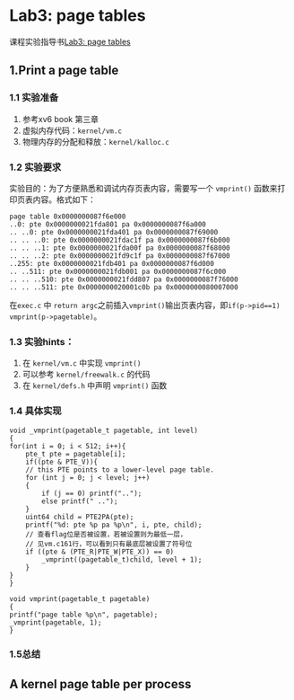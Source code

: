 # Lab3: page tables
课程实验指导书[Lab3: page tables](https://pdos.csail.mit.edu/6.828/2020/labs/pgtbl.html)
## 1.Print a page table
### 1.1 实验准备
1. 参考xv6 book 第三章
2. 虚拟内存代码：`kernel/vm.c`
3. 物理内存的分配和释放：`kernel/kalloc.c`
### 1.2 实验要求
实验目的：为了方便熟悉和调试内存页表内容，需要写一个 `vmprint()` 函数来打印页表内容。格式如下：

    page table 0x0000000087f6e000
    ..0: pte 0x0000000021fda801 pa 0x0000000087f6a000
    .. ..0: pte 0x0000000021fda401 pa 0x0000000087f69000
    .. .. ..0: pte 0x0000000021fdac1f pa 0x0000000087f6b000
    .. .. ..1: pte 0x0000000021fda00f pa 0x0000000087f68000
    .. .. ..2: pte 0x0000000021fd9c1f pa 0x0000000087f67000
    ..255: pte 0x0000000021fdb401 pa 0x0000000087f6d000
    .. ..511: pte 0x0000000021fdb001 pa 0x0000000087f6c000
    .. .. ..510: pte 0x0000000021fdd807 pa 0x0000000087f76000
    .. .. ..511: pte 0x0000000020001c0b pa 0x0000000080007000

在`exec.c` 中 `return argc`之前插入`vmprint()`输出页表内容，即`if(p->pid==1) vmprint(p->pagetable)`。
### 1.3 实验hints：
1. 在 `kernel/vm.c` 中实现 `vmprint()`
2. 可以参考 `kernel/freewalk.c` 的代码
3. 在 `kernel/defs.h` 中声明 `vmprint()` 函数
### 1.4 具体实现
    void _vmprint(pagetable_t pagetable, int level)
    {
    for(int i = 0; i < 512; i++){
        pte_t pte = pagetable[i];
        if((pte & PTE_V)){
        // this PTE points to a lower-level page table.
        for (int j = 0; j < level; j++)
        {
            if (j == 0) printf("..");
            else printf(" ..");
        }
        uint64 child = PTE2PA(pte);
        printf("%d: pte %p pa %p\n", i, pte, child);
        // 查看flag位是否被设置，若被设置则为最低一层，
        // 见vm.c161行，可以看到只有最底层被设置了符号位
        if ((pte & (PTE_R|PTE_W|PTE_X)) == 0)
            _vmprint((pagetable_t)child, level + 1);
        }
    }
    }

    void vmprint(pagetable_t pagetable)
    {
    printf("page table %p\n", pagetable);
    _vmprint(pagetable, 1);
    }
### 1.5总结

## A kernel page table per process
